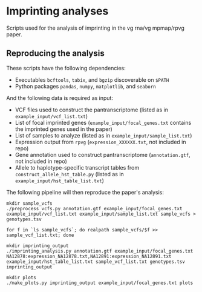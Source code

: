 # Imprinting analyses

Scripts used for the analysis of imprinting in the vg rna/vg mpmap/rpvg paper.

## Reproducing the analysis

These scripts have the following dependencies:

* Executables `bcftools`, `tabix`, and `bgzip` discoverable on `$PATH`
* Python packages `pandas`, `numpy`, `matplotlib`, and `seaborn`

And the following data is required as input:

* VCF files used to construct the pantranscriptome (listed as in `example_input/vcf_list.txt`)
* List of focal imprinted genes (`example_input/focal_genes.txt` contains the imprinted genes used in the paper)
* List of samples to analyze (listed as in `example_input/sample_list.txt`)
* Expression output from `rpvg` (`expression_XXXXXX.txt`, not included in repo)
* Gene annotation used to construct pantranscriptome (`annotation.gtf`, not included in repo)
* Allele to haplotype-specific transcript tables from `construct_allele_hst_table.py` (listed as in `example_input/hst_table_list.txt`)

The following pipeline will then reproduce the paper's analysis:

	mkdir sample_vcfs
	./preprocess_vcfs.py annotation.gtf example_input/focal_genes.txt example_input/vcf_list.txt example_input/sample_list.txt sample_vcfs > genotypes.tsv
	
	for f in `ls sample_vcfs`; do realpath sample_vcfs/$f >> sample_vcf_list.txt; done
	
	mkdir imprinting_output
	./imprinting_analysis.py annotation.gtf example_input/focal_genes.txt NA12878:expression_NA12878.txt,NA12891:expression_NA12891.txt example_input/hst_table_list.txt sample_vcf_list.txt genotypes.tsv imprinting_output
	
	mkdir plots
	./make_plots.py imprinting_output example_input/focal_genes.txt plots
